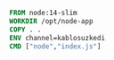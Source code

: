 ```dockerfile
FROM node:14-slim
WORKDIR /opt/node-app
COPY . .
ENV channel=kablosuzkedi
CMD ["node","index.js"]
```
